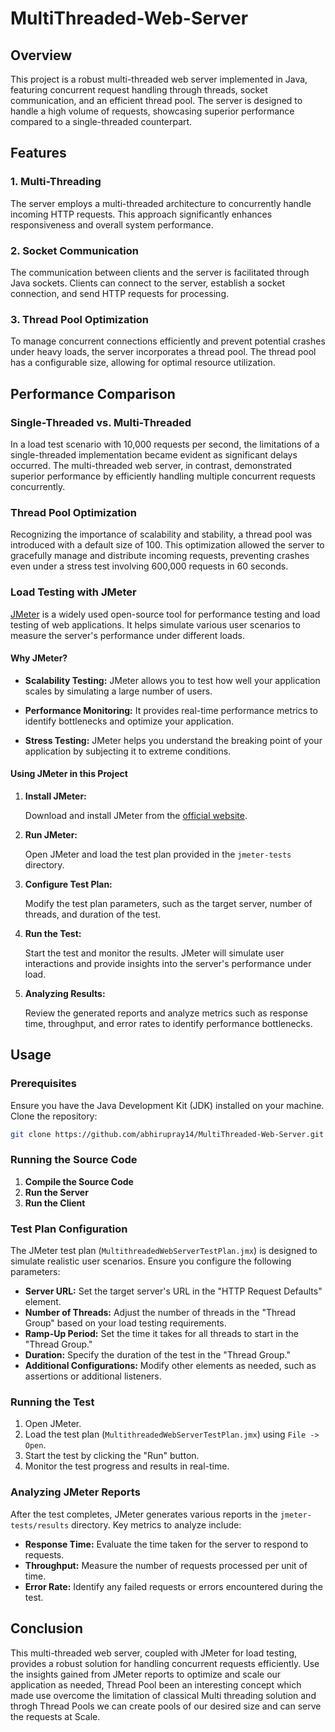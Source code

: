 # MultiThreaded-Web-Server

## Overview

This project is a robust multi-threaded web server implemented in Java, featuring concurrent request handling through threads, socket communication, and an efficient thread pool. The server is designed to handle a high volume of requests, showcasing superior performance compared to a single-threaded counterpart.

## Features

### 1. Multi-Threading

The server employs a multi-threaded architecture to concurrently handle incoming HTTP requests. This approach significantly enhances responsiveness and overall system performance.

### 2. Socket Communication

The communication between clients and the server is facilitated through Java sockets. Clients can connect to the server, establish a socket connection, and send HTTP requests for processing.

### 3. Thread Pool Optimization

To manage concurrent connections efficiently and prevent potential crashes under heavy loads, the server incorporates a thread pool. The thread pool has a configurable size, allowing for optimal resource utilization.

## Performance Comparison

### Single-Threaded vs. Multi-Threaded

In a load test scenario with 10,000 requests per second, the limitations of a single-threaded implementation became evident as significant delays occurred. The multi-threaded web server, in contrast, demonstrated superior performance by efficiently handling multiple concurrent requests concurrently.

### Thread Pool Optimization

Recognizing the importance of scalability and stability, a thread pool was introduced with a default size of 100. This optimization allowed the server to gracefully manage and distribute incoming requests, preventing crashes even under a stress test involving 600,000 requests in 60 seconds.

### Load Testing with JMeter

[JMeter](https://jmeter.apache.org/) is a widely used open-source tool for performance testing and load testing of web applications. It helps simulate various user scenarios to measure the server's performance under different loads.

#### Why JMeter?

- **Scalability Testing:** JMeter allows you to test how well your application scales by simulating a large number of users.

- **Performance Monitoring:** It provides real-time performance metrics to identify bottlenecks and optimize your application.

- **Stress Testing:** JMeter helps you understand the breaking point of your application by subjecting it to extreme conditions.

#### Using JMeter in this Project

1. **Install JMeter:**

   Download and install JMeter from the [official website](https://jmeter.apache.org/download_jmeter.cgi).

2. **Run JMeter:**

   Open JMeter and load the test plan provided in the `jmeter-tests` directory.

3. **Configure Test Plan:**

   Modify the test plan parameters, such as the target server, number of threads, and duration of the test.

4. **Run the Test:**

   Start the test and monitor the results. JMeter will simulate user interactions and provide insights into the server's performance under load.

5. **Analyzing Results:**

   Review the generated reports and analyze metrics such as response time, throughput, and error rates to identify performance bottlenecks.

## Usage

### Prerequisites

Ensure you have the Java Development Kit (JDK) installed on your machine. Clone the repository:

```bash
git clone https://github.com/abhirupray14/MultiThreaded-Web-Server.git
```

### Running the Source Code
  1. **Compile the Source Code**
  2. **Run the Server**
  3. **Run the Client**

### Test Plan Configuration

The JMeter test plan (`MultithreadedWebServerTestPlan.jmx`) is designed to simulate realistic user scenarios. Ensure you configure the following parameters:

- **Server URL:** Set the target server's URL in the "HTTP Request Defaults" element.
- **Number of Threads:** Adjust the number of threads in the "Thread Group" based on your load testing requirements.
- **Ramp-Up Period:** Set the time it takes for all threads to start in the "Thread Group."
- **Duration:** Specify the duration of the test in the "Thread Group."
- **Additional Configurations:** Modify other elements as needed, such as assertions or additional listeners.

### Running the Test

1. Open JMeter.
2. Load the test plan (`MultithreadedWebServerTestPlan.jmx`) using `File -> Open`.
3. Start the test by clicking the "Run" button.
4. Monitor the test progress and results in real-time.

### Analyzing JMeter Reports

After the test completes, JMeter generates various reports in the `jmeter-tests/results` directory. Key metrics to analyze include:

- **Response Time:** Evaluate the time taken for the server to respond to requests.
- **Throughput:** Measure the number of requests processed per unit of time.
- **Error Rate:** Identify any failed requests or errors encountered during the test.

## Conclusion

This multi-threaded web server, coupled with JMeter for load testing, provides a robust solution for handling concurrent requests efficiently. Use the insights gained from JMeter reports to optimize and scale our application as needed, Thread Pool been an interesting concept which made use overcome the limitation of classical Multi threading solution and throgh Thread Pools we can create pools of our desired size and can serve the requests at Scale.
